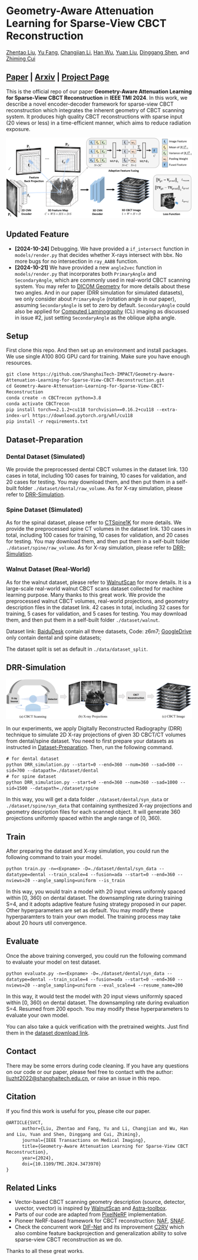# Geometry-Aware Attenuation Learning for Sparse-View CBCT Reconstruction
[Zhentao Liu](https://zhentao-liu.github.io/), [Yu Fang](https://yuffish.github.io/), [Changjian Li](https://enigma-li.github.io/), [Han Wu](http://hanwu.website/), [Yuan Liu](https://liuyuan-pal.github.io/), [Dinggang Shen](https://idea.bme.shanghaitech.edu.cn/), and [Zhiming Cui](https://shanghaitech-impact.github.io/)

## [Paper](https://ieeexplore.ieee.org/document/10705334) | [Arxiv](https://arxiv.org/abs/2303.14739) | [Project Page](https://shanghaitech-impact.github.io/Geometry-Aware-Attenuation-Learning-for-Sparse-View-CBCT-Reconstruction/)

This is the official repo of our paper **Geometry-Aware Attenuation Learning for Sparse-View CBCT Reconstruction** in **IEEE TMI 2024**. In this work, we describe a novel encoder-decoder framework for sparse-view CBCT reconstruction which integrates the inherent geometry of CBCT scanning system. It produces high quality CBCT reconstructions with sparse input (20 views or less) in a time-efficient manner, which aims to reduce radiation exposure.

![](./image/CBCT_recon_TMI.png)

## Updated Feature
- **[2024-10-24]** Debugging. We have provided a `if_intersect` function in `models/render.py` that decides whether X-rays intersect with bbx. No more bugs for no intersection in `ray_AABB` function.
- **[2024-10-21]** We have provided a new `angle2vec` function in `models/render.py` that incorporates both `PrimaryAngle` and `SecondaryAngle`, which are commonly used in real-world CBCT scanning system. You may refer to [DICOM Geometry](https://dicom.innolitics.com/ciods/x-ray-angiographic-image/xa-positioner/00181510) for more details about these two angles. And in our paper (DRR simulation for simulated datasets), we only consider about `PrimaryAngle` (rotation angle in our paper), assuming `SecondaryAngle` is set to zero by default. `SecondaryAngle` could also be applied for [Computed Laminography](https://iopscience.iop.org/article/10.1088/1361-6501/aafcae) (CL) imaging as discussed in issue #2, just setting `SecondaryAngle` as the oblique alpha angle.

## Setup
First clone this repo. And then set up an environment and install packages. We use single A100 80G GPU card for training. Make sure you have enough resources.

    git clone https://github.com/ShanghaiTech-IMPACT/Geometry-Aware-Attenuation-Learning-for-Sparse-View-CBCT-Reconstruction.git
    cd Geometry-Aware-Attenuation-Learning-for-Sparse-View-CBCT-Reconstruction
    conda create -n CBCTrecon python=3.8
    conda activate CBCTrecon
    pip install torch==2.1.2+cu118 torchvision==0.16.2+cu118 --extra-index-url https://download.pytorch.org/whl/cu118
    pip install -r requirements.txt

## Dataset-Preparation

### Dental Dataset (Simulated)
We provide the preprocessed dental CBCT volumes in the dataset link. 130 cases in total, including 100 cases for training, 10 cases for validation, and 20 cases for testing. You may download them, and then put them in a self-built folder `./dataset/dental/raw_volume`. As for X-ray simulation, please refer to [DRR-Simulation](#DRR-Simulation).

### Spine Dataset (Simulated)
As for the spinal dataset, please refer to [CTSpine1K](https://github.com/MIRACLE-Center/CTSpine1K) for more details. We provide the preprocessed spine CT volumes in the dataset link. 130 cases in total, including 100 cases for training, 10 cases for validation, and 20 cases for testing. You may download them, and then put them in a self-built folder `./dataset/spine/raw_volume`. As for X-ray simulation, please refer to [DRR-Simulation](#DRR-Simulation).
### Walnut Dataset (Real-World)
As for the walnut dataset, please refer to [WalnutScan](https://github.com/cicwi/WalnutReconstructionCodes) for more details. It is a large-scale real-world walnut CBCT scans dataset collected for machine learning purpose. Many thanks to this great work. We provide the preprocessed walnut CBCT volumes, real-world projections, and geometry description files in the dataset link. 42 cases in total, including 32 cases for training, 5 cases for validation, and 5 cases for testing. You may download them, and then put them in a self-built folder `./dataset/walnut`.

Dataset link: 
[BaiduDesk](https://pan.baidu.com/s/1fDVFzLQhCw_PDU8Z94KiaQ) contain all three datasets, Code: z6m7; 
[GoogleDrive](https://drive.google.com/drive/folders/1lohU5e9oiGehK3F6W8etLlMYCWI04qnW?usp=drive_link) only contain dental and spine datasets;

The dataset split is set as default in `./data/dataset_split`.

## DRR-Simulation

![](./image/DRR.png)

In our experiments, we apply Digitally Reconstructed Radiography (DRR) technique to simulate 2D X-ray projections of given 3D CBCT/CT volumes from dental/spine dataset. You need to first prepare your datasets as instructed in [Dataset-Preparation](#Dataset-Preparation). Then, run the following command.

    # for dental dataset
    python DRR_simulation.py --start=0 --end=360 --num=360 --sad=500 --sid=700 --datapath=./dataset/dental
    # for spine dataset
    python DRR_simulation.py --start=0 --end=360 --num=360 --sad=1000 --sid=1500 --datapath=./dataset/spine

In this way, you will get a data folder `./dataset/dental/syn_data` or `./dataset/spine/syn_data` that containing synthesized X-ray projections and geometry description files for each scanned object. It will generate 360 projections uniformly spaced within the angle range of [0, 360).

## Train
After preparing the dataset and X-ray simulation, you could run the following command to train your model.

    python train.py -n=<Expname> -D=./dataset/dental/syn_data --datatype=dental --train_scale=4 --fusion=ada --start=0 --end=360 --nviews=20 --angle_sampling=uniform --is_train 

In this way, you would train a model with 20 input views uniformly spaced within [0, 360) on dental dataset. The downsampling rate during training S=4, and it adopts adaptive feature fusing strategy proposed in our paper. Other hyperparameters are set as default. You may modify these hyperparamters to train your own model. The training process may take about 20 hours util convergence.

## Evaluate
Once the above training converged, you could run the following command to evaluate your model on test dataset.

    python evaluate.py -n=<Expname> -D=./dataset/dental/syn_data --datatype=dental --train_scale=4 --fusion=ada --start=0 --end=360 --nviews=20 --angle_sampling=uniform --eval_scale=4 --resume_name=200

In this way, it would test the model with 20 input views uniformly spaced within [0, 360) on dental dataset. The downsampling rate during evaluation S=4. Resumed from 200 epoch. You may modify these hyperparameters to evaluate your own model.

You can also take a quick verification with the pretrained weights. Just find them in the [dataset download link](#Dataset-Preparation).

## Contact
There may be some errors during code cleaning. If you have any questions on our code or our paper, please feel free to contact with the author: liuzht2022@shanghaitech.edu.cn, or raise an issue in this repo. 

## Citation
If you find this work is useful for you, please cite our paper.

    @ARTICLE{SVCT,
          author={Liu, Zhentao and Fang, Yu and Li, Changjian and Wu, Han and Liu, Yuan and Shen, Dinggang and Cui, Zhiming},
          journal={IEEE Transactions on Medical Imaging}, 
          title={Geometry-Aware Attenuation Learning for Sparse-View CBCT Reconstruction}, 
          year={2024},
          doi={10.1109/TMI.2024.3473970}
    }

## Related Links
- Vector-based CBCT scanning geometry description (source, detector, uvector, vvector) is inspired by [WalnutScan](https://github.com/cicwi/WalnutReconstructionCodes) and [Astra-toolbox](https://github.com/astra-toolbox/astra-toolbox).
- Parts of our code are adapted from [PixelNeRF](https://github.com/sxyu/pixel-nerf) implementation.
- Pioneer NeRF-based framework for CBCT reconstruction: [NAF](https://github.com/Ruyi-Zha/naf_cbct), [SNAF](https://arxiv.org/abs/2211.17048).
- Check the concurrent work [DIF-Net](https://github.com/xmed-lab/DIF-Net) and its improvement [C2RV](https://github.com/xmed-lab/C2RV-CBCT) which also combine feature backprojection and generalization ability to solve sparse-view CBCT reconstruction as we do.

Thanks to all these great works.
